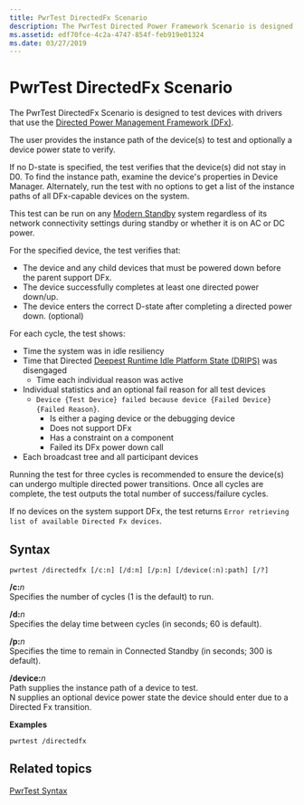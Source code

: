 ```yaml
---
title: PwrTest DirectedFx Scenario
description: The PwrTest Directed Power Framework Scenario is designed to test PoFx v3 functionality.
ms.assetid: edf70fce-4c2a-4747-854f-feb919e01324
ms.date: 03/27/2019
---
```


# PwrTest DirectedFx Scenario

The PwrTest DirectedFx Scenario is designed to test devices with drivers that use the [Directed Power Management Framework (DFx)](../kernel/introduction-to-the-directed-power-management-framework.md).

The user provides the instance path of the device(s) to test and optionally a device power state to verify.

If no D-state is specified, the test verifies that the device(s) did not stay in D0.  To find the instance path, examine the device's properties in Device Manager.  Alternately, run the test with no options to get a list of the instance paths of all DFx-capable devices on the system.

This test can be run on any [Modern Standby](https://docs.microsoft.com/windows-hardware/design/device-experiences/modern-standby) system regardless of its network connectivity settings during standby or whether it is on AC or DC power.

For the specified device, the test verifies that:

- The device and any child devices that must be powered down before the parent support DFx.
- The device successfully completes at least one directed power down/up.
- The device enters the correct D-state after completing a directed power down. (optional)

For each cycle, the test shows:

- Time the system was in idle resiliency
- Time that Directed [Deepest Runtime Idle Platform State (DRIPS)](https://docs.microsoft.com/windows-hardware/design/device-experiences/prepare-hardware-for-modern-standby) was disengaged
    - Time each individual reason was active
- Individual statistics and an optional fail reason for all test devices
    - `Device {Test Device} failed because device {Failed Device} {Failed Reason}`.
        - Is either a paging device or the debugging device
        - Does not support DFx
        - Has a constraint on a component
        - Failed its DFx power down call
- Each broadcast tree and all participant devices

Running the test for three cycles is recommended to ensure the device(s) can undergo multiple directed power transitions.  Once all cycles are complete, the test outputs the total number of success/failure cycles.

If no devices on the system support DFx, the test returns `Error retrieving list of available Directed Fx devices`.

## Syntax

```
pwrtest /directedfx [/c:n] [/d:n] [/p:n] [/device(:n):path] [/?] 
```

**/c:**<em>n</em>  
Specifies the number of cycles (1 is the default) to run.

**/d:**<em>n</em>  
Specifies the delay time between cycles (in seconds; 60 is default).

**/p:**<em>n</em>  
Specifies the time to remain in Connected Standby (in seconds; 300 is default).

**/device:**<em>n</em>  
Path supplies the instance path of a device to test.  
N supplies an optional device power state the device should enter due to a Directed Fx transition.

**Examples**

```
pwrtest /directedfx
```

## Related topics


[PwrTest Syntax](pwrtest-syntax.md)

